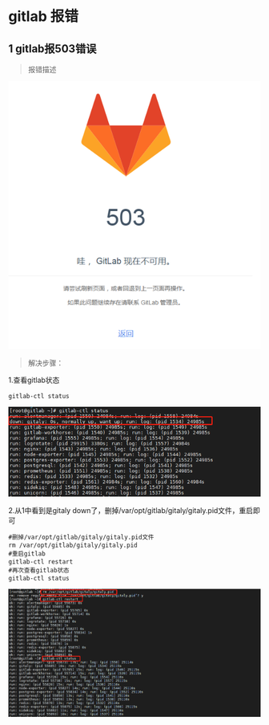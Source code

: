 # gitlab 报错
## 1 gitlab报503错误

> 报错描述

 ![gitlab_error_1](./images/gitlab报错/gitlab_error_1.png)

> 解决步骤：

1.查看gitlab状态

```shell
gitlab-ctl status
```

![](./images/gitlab报错/gitlab_error_1_step_1.png)

2.从1中看到是gitaly down了，删掉/var/opt/gitlab/gitaly/gitaly.pid文件，重启即可

```shell
#删掉/var/opt/gitlab/gitaly/gitaly.pid文件
rm /var/opt/gitlab/gitaly/gitaly.pid
#重启gitlab
gitlab-ctl restart
#再次查看gitlab状态
gitlab-ctl status
```

![](./images/gitlab报错/gitlab_error_1_step_2.png)